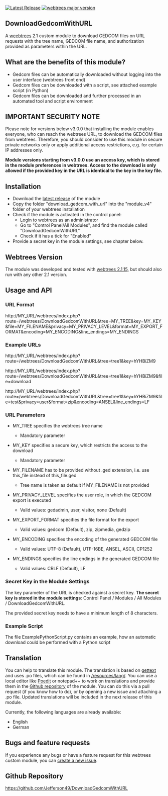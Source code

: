 [![Latest Release](https://img.shields.io/github/v/release/Jefferson49/DownloadGedcomWithURL?display_name=tag)](https://github.com/Jefferson49/DownloadGedcomWithURL/releases/latest)
[![webtrees major version](https://img.shields.io/badge/webtrees-v2.1.x-green)](https://webtrees.net/download)

## DownloadGedcomWithURL
A [weebtrees](https://webtrees.net) 2.1 custom module to download GEDCOM files on URL requests with the tree name, GEDCOM file name, and authorization provided as parameters within the URL.

## What are the benefits of this module?
+ Gedcom files can be automatically downloaded without logging into the user interface (webtrees front end)
+ Gedcom files can be downloaded with a script, see attached example script (in Python)
+ Gedcom files can be downloaded and further processed in an automated tool and script environment

## IMPORTANT SECURITY NOTE  
Please note for versions below v3.0.0 that installing the module enables everyone, who can reach the webtrees URL, to download the GEDCOM files from webtrees. Therefore, you should consider to use this module in secure private networks only or apply additional access restrictions, e.g. for certain IP addresses only.

**Module versions starting from v3.0.0 use an access key, which is stored in the module preferences in webtrees. Access to the download is only allowed if the provided key in the URL is identical to the key in the key file.**

## Installation
+ Download the [latest release](https://github.com/Jefferson49/DownloadGedcomWithURL/releases/latest) of the module
+ Copy the folder "download_gedcom_with_url" into the "module_v4" folder of your webtrees installation
+ Check if the module is activated in the control panel:
    + Login to webtrees as an administrator
	+ Go to "Control Panel/All Modules", and find the module called "DownloadGedcomWithURL"
	+ Check if it has a tick for "Enabled"
+ Provide a secret key in the module settings, see chapter below.

## Webtrees Version
The module was developed and tested with [webtrees 2.1.15](https://webtrees.net/download), but should also run with any other 2.1 version.

## Usage and API

### URL Format
http://MY_URL/webtrees/index.php?route=/webtrees/DownloadGedcomWithURL&tree=MY_TREE&key=MY_KEY&file=MY_FILENAME&privacy=MY_PRIVACY_LEVEL&format=MY_EXPORT_FORMAT&encoding=MY_ENCODING&line_endings=MY_ENDINGS

### Example URLs  
http://MY_URL/webtrees/index.php?route=/webtrees/DownloadGedcomWithURL&tree=tree1&key=hYHBiZM9

http://MY_URL/webtrees/index.php?route=/webtrees/DownloadGedcomWithURL&tree=tree1&key=hYHBiZM9&file=download

http://MY_URL/webtrees/index.php?route=/webtrees/DownloadGedcomWithURL&tree=tree1&key=hYHBiZM9&file=test&privacy=user&format=zip&encoding=ANSEL&line_endings=LF

### URL Parameters  
* MY_TREE specifies the webtrees tree name
  * Mandatory parameter

* MY_KEY specifies a secure key, which restricts the access to the download
  * Mandatory parameter

* MY_FILENAME has to be provided without .ged extension, i.e. use this_file instead of this_file.ged
  * Tree name is taken as default if MY_FILENAME is not provided

* MY_PRIVACY_LEVEL specifies the user role, in which the GEDCOM export is executed
  * Valid values: gedadmin, user, visitor, none (Default)

* MY_EXPORT_FORMAT specifies the file format for the export
  * Valid values: gedcom (Default), zip, zipmedia, gedzip

* MY_ENCODING specifies the encoding of the generated GEDCOM file
  * Valid values: UTF-8 (Default), UTF-16BE, ANSEL, ASCII, CP1252

* MY_ENDINGS specifies the line endings in the generated GEDCOM file
  * Valid values: CRLF (Default), LF

### Secret Key in the Module Settings
The key parameter of the URL is checked against a secret key. **The secret key is stored in the module settings**: Control Panel / Modules / All Modules / DownloadGedcomWithURL.

The provided secret key needs to have a minimum length of 8 characters.

### Example Script 
The file ExamplePythonScript.py contains an example, how an automatic download could be performed with a Python script

## Translation
You can help to translate this module. The translation is based on [gettext](https://en.wikipedia.org/wiki/Gettext) and uses .po files, which can be found in [/resources/lang/](https://github.com/Jefferson49/DownloadGedcomWithURL/tree/main/resources/lang). You can use a local editor like [Poedit](https://poedit.net/) or notepad++ to work on translations and provide them in the [Github repository](https://github.com/Jefferson49/DownloadGedcomWithURL) of the module. You can do this via a pull request (if you know how to do), or by opening a new issue and attaching a .po file. Updated translations will be included in the next release of this module.

Currently, the following languages are already available:
+ English
+ German

## Bugs and feature requests
If you experience any bugs or have a feature request for this webtrees custom module, you can [create a new issue](https://github.com/Jefferson49/DownloadGedcomWithURL/issues).

## Github Repository
https://github.com/Jefferson49/DownloadGedcomWithURL